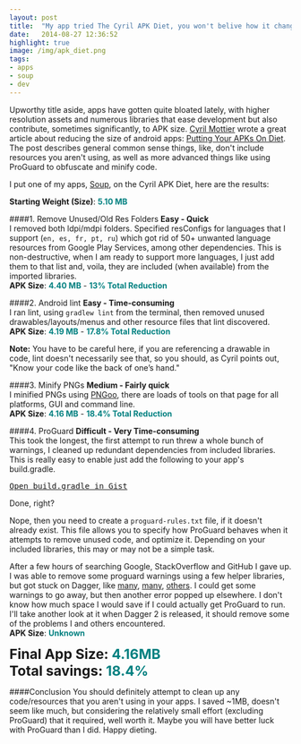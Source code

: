 ```yaml
---
layout: post
title:  "My app tried The Cyril APK Diet, you won't belive how it changed!"
date:   2014-08-27 12:36:52
highlight: true
image: /img/apk_diet.png
tags: 
- apps
- soup
- dev
---
```


Upworthy title aside, apps have gotten quite bloated lately, with higher resolution assets and numerous libraries that ease development but also contribute, sometimes significantly, to APK size. [Cyril Mottier][cyril] wrote a great article about reducing the size of android apps: [Putting Your APKs On Diet][apk-diet]. The post describes general common sense things, like, don't include resources you aren't using, as well as more advanced things like using ProGuard to obfuscate and minify code.

I put one of my apps, [Soup][soup-play], on the Cyril APK Diet, here are the results:

**Starting Weight (Size)**: <span class="apk_text">5.10 MB</span>

####1. Remove Unused/Old Res Folders
**Easy - Quick**  
I removed both ldpi/mdpi folders. Specified resConfigs for languages that I support (`en, es, fr, pt, ru`) which got rid of 50+ unwanted language resources from Google Play Services, among other dependencies.  This is non-destructive, when I am ready to support more languages, I just add them to that list and, voila, they are included (when available) from the imported libraries.  
**APK Size**: <span class="apk_text">4.40 MB</span> - <span class="apk_text">13% Total Reduction</span>

####2. Android lint
**Easy - Time-consuming**  
I ran lint, using `gradlew lint` from the terminal, then removed unused drawables/layouts/menus and other resource files that lint discovered.  
**APK Size**: <span class="apk_text">4.19 MB</span> - <span class="apk_text">17.8% Total Reduction</span>

**Note:** You have to be careful here, if you are referencing a drawable in code, lint doesn't necessarily see that, so you should, as Cyril points out, "Know your code like the back of one’s hand."  

####3. Minify PNGs
**Medium - Fairly quick**  
I minified PNGs using [PNGoo][pnggoo], there are loads of tools on that page for all platforms, GUI and command line.  
**APK Size**: <span class="apk_text">4.16 MB</span> - <span class="apk_text">18.4% Total Reduction</span>

####4. ProGuard
**Difficult - Very Time-consuming**  
This took the longest, the first attempt to run threw a whole bunch of warnings, I cleaned up redundant dependencies from included libraries. This is really easy to enable just add the following to your app's build.gradle.

<div class="mdl-cell--hide-phone">
    <script src="https://gist.github.com/thunsaker/e1135ba5774c7bd3ca0c.js"></script>
</div>
<pre class="mdl-cell--hide-tablet mdl-cell--hide-desktop"><a href="https://gist.github.com/thunsaker/e1135ba5774c7bd3ca0c">Open build.gradle in Gist</a></pre>
<!--{% highlight groovy %}-->
<!--buildTypes {-->
<!--   release {-->
<!--      ...-->
<!--      runProguard true-->
<!--      proguardFiles getDefaultProguardFile('proguard-android.txt'), 'proguard-rules.txt'-->
<!--   }-->
<!--}-->
<!--{% endhighlight %}-->

Done, right? 

Nope, then you need to create a `proguard-rules.txt` file, if it doesn't already exist. This file allows you to specify how ProGuard behaves when it attempts to remove unused code, and optimize it. Depending on your included libraries, this may or may not be a simple task. 

After a few hours of searching Google, StackOverflow and GitHub I gave up. I was able to remove some proguard warnings using a few helper libraries, but got stuck on Dagger, like [many][dagger-issues-1], [many][dagger-issues-2], [others][dagger-issues-3]. I could get some warnings to go away, but then another error popped up elsewhere. I don't know how much space I would save if I could actually get ProGuard to run. I'll take another look at it when Dagger 2 is released, it should remove some of the problems I and others encountered.  
**APK Size**: <span class="apk_text">Unknown</span>

<div style="font-weight:bold; font-size:1.75em;">
Final App Size: <span class="apk_text">4.16MB</span><br />
Total savings: <span class="apk_text">18.4%</span>
</div>

####Conclusion
You should definitely attempt to clean up any code/resources that you aren't using in your apps. I saved ~1MB, doesn't seem like much, but considering the relatively small effort (excluding ProGuard) that it required, well worth it. Maybe you will have better luck with ProGuard than I did. Happy dieting.

[cyril]: http://cyrilmottier.com/about/
[apk-diet]: http://cyrilmottier.com/2014/08/26/putting-your-apks-on-diet/
[soup-play]: https://play.google.com/store/apps/details?id=com.thunsaker.soup
[pnggoo]: http://pngquant.org/
[dagger-issues-1]: https://plus.google.com/u/0/+Ond%C5%99ej%C4%8Cerm%C3%A1k/posts/HMiCxi4wh7J
[dagger-issues-2]: https://github.com/square/dagger/issues/202
[dagger-issues-3]: http://stackoverflow.com/questions/23951753/dagger-proguard-obfuscation-errors-creating-object-graph

<style>
	.apk_text {
		color:teal;
		font-weight:bold;
	}
</style>